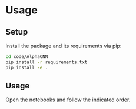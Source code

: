 # Usage

## Setup

Install the package and its requirements via pip:
```bash
cd code/AlphaCNN
pip install -r requirements.txt
pip install -e .
```

## Usage

Open the notebooks and follow the indicated order.